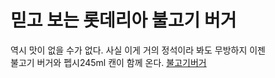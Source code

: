 # 믿고 보는 롯데리아 불고기 버거 
역시 맛이 없을 수가 없다. 사실 이게 거의 정석이라 봐도 무방하지 이젠  
불고기 버거와 펩시245ml 캔이 함께 온다.
[불고기버거](https://w.namu.la/s/04ba10eba37bfc119c507b7905e8bf8ee42b45dde06092d079196fcda49838f3a38a19a0fb7cba922179d073bb328db4e0f175f3c3a0527b72bf541998c52ea72e22f5dc8f29abcf38af981f8a9e53c30d2d6bd18e0a348f06daac6e5f4e9680)
